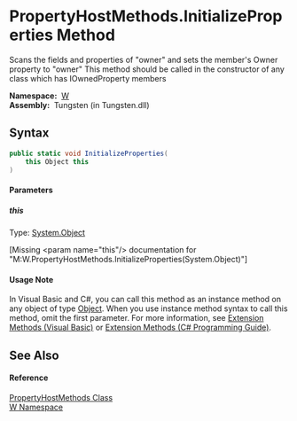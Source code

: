 PropertyHostMethods.InitializeProperties Method
===============================================
  
Scans the fields and properties of "owner" and sets the member's Owner property to "owner" This method should be called in the constructor of any class which has IOwnedProperty members


  **Namespace:**  [W][1]  
  **Assembly:**  Tungsten (in Tungsten.dll)

Syntax
------

```csharp
public static void InitializeProperties(
	this Object this
)
```

#### Parameters

##### *this*
Type: [System.Object][2]  

[Missing &lt;param name="this"/> documentation for "M:W.PropertyHostMethods.InitializeProperties(System.Object)"]


#### Usage Note
In Visual Basic and C#, you can call this method as an instance method on any object of type [Object][2]. When you use instance method syntax to call this method, omit the first parameter. For more information, see [Extension Methods (Visual Basic)][3] or [Extension Methods (C# Programming Guide)][4].

See Also
--------

#### Reference
[PropertyHostMethods Class][5]  
[W Namespace][1]  

[1]: ../README.md
[2]: http://msdn.microsoft.com/en-us/library/e5kfa45b
[3]: http://msdn.microsoft.com/en-us/library/bb384936.aspx
[4]: http://msdn.microsoft.com/en-us/library/bb383977.aspx
[5]: README.md